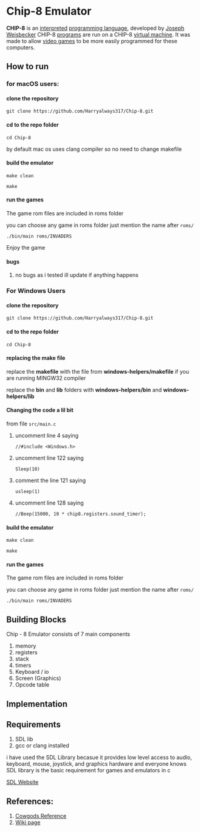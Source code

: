 # Chip-8 Emulator

**CHIP-8** is an [interpreted](https://en.wikipedia.org/wiki/Interpreter_(computing)) [programming language](https://en.wikipedia.org/wiki/Programming_language), developed by [Joseph Weisbecker](https://en.wikipedia.org/wiki/Joseph_Weisbecker) CHIP-8 [programs](https://en.wikipedia.org/wiki/Computer_program) are run on a CHIP-8 [virtual machine](https://en.wikipedia.org/wiki/Virtual_machine). It was made to allow [video games](https://en.wikipedia.org/wiki/Video_game) to be more easily programmed for these computers.

## How to run

### for macOS users:

#### clone the repository 

`git clone https://github.com/Harryalways317/Chip-8.git`

#### cd to the repo folder

`cd Chip-8`

by default mac os uses clang compiler so no need to change makefile

#### build the emulator

`make clean`

`make`

#### run the games

The game rom files are included in roms folder

you can choose any game in roms folder just mention the name after `roms/`

`./bin/main roms/INVADERS`

Enjoy the game

#### bugs

1. no bugs as i tested ill update if anything happens

### For Windows Users

#### clone the repository 

`git clone https://github.com/Harryalways317/Chip-8.git`

#### cd to the repo folder

`cd Chip-8`

#### replacing the make file

replace the **makefile** with the file from **windows-helpers/makefile** if you are running MINGW32 compiler

replace the **bin** and **lib** folders with **windows-helpers/bin** and **windows-helpers/lib**

#### Changing the code a lil bit

from file `src/main.c`

1. uncomment line 4 saying

   `//#include <Windows.h>`

2. uncomment line 122 saying

   `Sleep(10)`

3. comment the line 121 saying

   `usleep(1)`

4. uncomment line 128 saying

   `//Beep(15000, 10 * chip8.registers.sound_timer);`

#### build the emulator

`make clean`

`make`

#### run the games

The game rom files are included in roms folder

you can choose any game in roms folder just mention the name after `roms/`

`./bin/main roms/INVADERS`

## Building Blocks

Chip - 8 Emulator consists of 7 main components

1. memory
2. registers
3. stack
4. timers
5. Keyboard / io
6. Screen (Graphics)
7. Opcode table

## Implementation



## Requirements

1. SDL lib
2. gcc or clang installed



i have used the SDL Library becasue it provides low level access to audio, keyboard, mouse, joystick, and graphics hardware and everyone knows SDL library is the basic requirement for games and emulators in c

[SDL Website](https://www.libsdl.org/)



## References:
1. [Cowgods Reference](http://devernay.free.fr/hacks/chip8/C8TECH10.HTM)
2. [Wiki page](https://en.wikipedia.org/wiki/CHIP-8)



